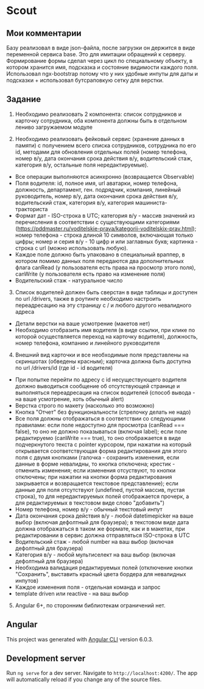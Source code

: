 # Scout

## Мои комментарии

Базу реализовал в виде json-файла, после загрузки он держится в виде переменной сервиса base. Это для имитации обращений к серверу.
Формирование формы сделал через цикл по специальному объекту, в котором хранится имя, подсказка и состояние видимости каждого поля.
Использовал ngx-bootstrap потому что у них удобные инпуты для даты и подсказки + использовал бутсраповкую сетку для верстки.

## Задание
1. Необходимо реализовать 2 компонента: список сотрудников и карточку сотрудника, оба компонента должны быть в отдельном лениво загружаемом модуле
 
2. Необходимо реализовать фейковый сервис (хранение данных в памяти) с получением всего списка сотрудников, сотрудника по его id, методами для обновления отдельных полей (номер телефона, номер в/у, дата окончания срока действия в/у, водительский стаж, категория в/у, остальные поля нередактируемые).
 
- Все операции выполняются асинхронно (возвращается Observable)
- Поля водителя: id, полное имя, url аватарки, номер телефона, должность, департамент, ген. подрядчик, компания, линейный руководитель, номер в/у, дата окончания срока действия в/у, водительский стаж, категория в/у, категория машиниста-тракториста
- Формат дат - ISO-строка в UTC; категория в/у - массив значений из перечисления в соответствии с существующими категориями (https://pddmaster.ru/voditelskie-prava/kategorii-voditelskix-prav.html); номер телефона - строка длиной 10 символов, включающая только цифры; номер и серия в/у - 10 цифр и или заглавных букв; картинка - строка с url (можно использовать любую).
- Каждое поле должно быть упаковано в специальный враппер, в котором помимо данных поля передаются два дополнительных флага canRead (у пользователя есть права на просмотр этого поля), canWrite (у пользователя есть право на изменение поля)
- Водительский стаж - натуральное число
 
3. Список водителей должен быть сверстан в виде таблицы и доступен по url /drivers, также в роутинге необходимо настроить переадресацию на эту страницу с / и любого другого невалидного адреса
 
- Детали верстки на ваше усмотрение (макетов нет)
- Необходимо отобразить имя водителя (в виде ссылки, при клике по которой осуществляется переход на карточку водителя), должность, номер телефона, компанию и линейного руководителя
 
4. Внешний вид карточки и все необходимые поля представлены на скриншотах (обведены красным); карточка должна быть доступна по url /drivers/id (где id - id водителя)
 
- При попытке перейти по адресу с id несуществующего водителя должно выводиться сообщение об отсутствующей странице и выполняться переадресация на список водителей (способ вывода - на ваше усмотрение, хоть обычный alert)
- Верстка строго по макету (насколько это возможно)
- Кнопка "Отчет" без функциональности (стрелочку делать не надо)
- Все поля должны отображаться в соответствии со следующими правилами: если поле недоступно для просмотра (canRead === false), то оно не должно показываться (включая label); если поле редактируемо (canWrite === true), то оно отображается в виде подчеркнутого текста с pointer курсором, при нажатии на который открывается соответствующая форма редактирования для этого поля с двумя кнопками (галочка - сохранить изменения, если данные в форме невалидны, то кнопка отключена; крестик - отменить изменения; если изменения отсуствуют, то кнопки отключены; при нажатии на кнопки форма редактирования закрывается и возвращается текстовое представление); если данные для поля отсутствуют (undefined, пустой массив, пустая строка), то для нередактируемых полей отображается прочерк, а для редактируемых в текстовом виде слово "добавить")
- Номер телефона, номер в/у - обычный текстовый инпут
- Дата окончания срока действия в/у - любой datetimepicker на ваше выбор (включая дефолтный для браузера); в текстовом виде дата должна отображаться в таком же формате, как и в макетах, при редактировании в сервис должна отправляться ISO-строка в UTC
- Водительский стаж - любой number на ваш выбор (включая дефолтный для браузера)
- Категория в/у - любой мультиселект на ваш выбор (включая дефолтный для браузера)
- Необходима валидация редактируемых полей (отключение кнопки "Сохранить", выставить красный цвета бордера для невалидных инпутов)
- Каждое изменения поля - отдельная команда и запрос
- template driven или reactive - на ваш выбор

5. Angular 6+, по сторонним библиотекам ограничений нет. 


## Angular

This project was generated with [Angular CLI](https://github.com/angular/angular-cli) version 6.0.3.

## Development server

Run `ng serve` for a dev server. Navigate to `http://localhost:4200/`. The app will automatically reload if you change any of the source files.

